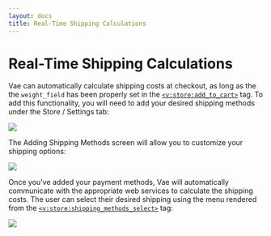 ```yaml
---
layout: docs
title: Real-Time Shipping Calculations
---
```


# Real-Time Shipping Calculations

Vae can automatically calculate shipping costs at checkout, as long as
the the `weight_field` has been properly set in the
[`<v:store:add_to_cart>`](#v_store_add_to_cart) tag. To add this
functionality, you will need to add your desired shipping methods under
the Store / Settings tab:

![](assets/images/screenshots/ecommerce/add_shipping_method.png)

The Adding Shipping Methods screen will allow you to customize your
shipping options:

![](assets/images/screenshots/ecommerce/add_shipping_screen.png)

Once you've added your payment methods, Vae will automatically
communicate with the appropriate web services to calculate the shipping
costs. The user can select their desired shipping using the menu
rendered from the
[`<v:store:shipping_methods_select>`](#v_store_shipping_methods_select)
tag:

![](assets/images/screenshots/ecommerce/shipping_method_select.png)
